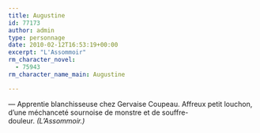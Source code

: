 ```yaml
---
title: Augustine
id: 77173
author: admin
type: personnage
date: 2010-02-12T16:53:19+00:00
excerpt: "L'Assommoir"
rm_character_novel:
  - 75943
rm_character_name_main: Augustine

---
```

— Apprentie blanchisseuse chez Gervaise Coupeau. Affreux petit louchon, d&rsquo;une méchanceté sournoise de monstre et de souffre-douleur. _(L&rsquo;Assommoir.)_